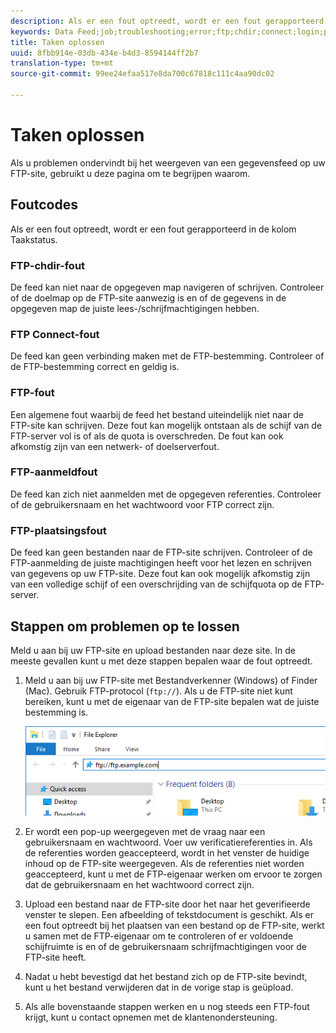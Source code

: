 ```yaml
---
description: Als er een fout optreedt, wordt er een fout gerapporteerd in de kolom Taakstatus.
keywords: Data Feed;job;troubleshooting;error;ftp;chdir;connect;login;put
title: Taken oplossen
uuid: 8fbb914e-03db-434e-b4d3-8594144ff2b7
translation-type: tm+mt
source-git-commit: 99ee24efaa517e8da700c67818c111c4aa90dc02

---
```



# Taken oplossen

Als u problemen ondervindt bij het weergeven van een gegevensfeed op uw FTP-site, gebruikt u deze pagina om te begrijpen waarom.

## Foutcodes

Als er een fout optreedt, wordt er een fout gerapporteerd in de kolom Taakstatus.

### FTP-chdir-fout

De feed kan niet naar de opgegeven map navigeren of schrijven. Controleer of de doelmap op de FTP-site aanwezig is en of de gegevens in de opgegeven map de juiste lees-/schrijfmachtigingen hebben.

### FTP Connect-fout

De feed kan geen verbinding maken met de FTP-bestemming. Controleer of de FTP-bestemming correct en geldig is.

### FTP-fout

Een algemene fout waarbij de feed het bestand uiteindelijk niet naar de FTP-site kan schrijven. Deze fout kan mogelijk ontstaan als de schijf van de FTP-server vol is of als de quota is overschreden. De fout kan ook afkomstig zijn van een netwerk- of doelserverfout.

### FTP-aanmeldfout

De feed kan zich niet aanmelden met de opgegeven referenties. Controleer of de gebruikersnaam en het wachtwoord voor FTP correct zijn.

### FTP-plaatsingsfout

De feed kan geen bestanden naar de FTP-site schrijven. Controleer of de FTP-aanmelding de juiste machtigingen heeft voor het lezen en schrijven van gegevens op uw FTP-site. Deze fout kan ook mogelijk afkomstig zijn van een volledige schijf of een overschrijding van de schijfquota op de FTP-server.

## Stappen om problemen op te lossen

Meld u aan bij uw FTP-site en upload bestanden naar deze site. In de meeste gevallen kunt u met deze stappen bepalen waar de fout optreedt.

1. Meld u aan bij uw FTP-site met Bestandverkenner (Windows) of Finder (Mac). Gebruik FTP-protocol (`ftp://`). Als u de FTP-site niet kunt bereiken, kunt u met de eigenaar van de FTP-site bepalen wat de juiste bestemming is.

   ![Bestandsverkenner](assets/file_explorer.png)

2. Er wordt een pop-up weergegeven met de vraag naar een gebruikersnaam en wachtwoord. Voer uw verificatiereferenties in. Als de referenties worden geaccepteerd, wordt in het venster de huidige inhoud op de FTP-site weergegeven. Als de referenties niet worden geaccepteerd, kunt u met de FTP-eigenaar werken om ervoor te zorgen dat de gebruikersnaam en het wachtwoord correct zijn.
3. Upload een bestand naar de FTP-site door het naar het geverifieerde venster te slepen. Een afbeelding of tekstdocument is geschikt. Als er een fout optreedt bij het plaatsen van een bestand op de FTP-site, werkt u samen met de FTP-eigenaar om te controleren of er voldoende schijfruimte is en of de gebruikersnaam schrijfmachtigingen voor de FTP-site heeft.
4. Nadat u hebt bevestigd dat het bestand zich op de FTP-site bevindt, kunt u het bestand verwijderen dat in de vorige stap is geüpload.
5. Als alle bovenstaande stappen werken en u nog steeds een FTP-fout krijgt, kunt u contact opnemen met de klantenondersteuning.
